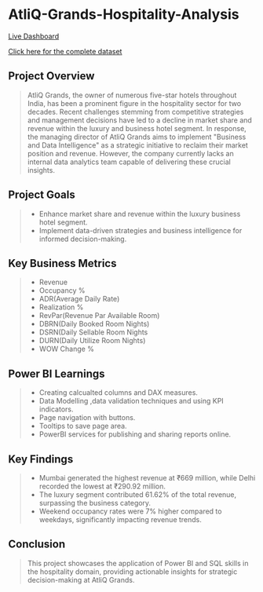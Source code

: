 # AtliQ-Grands-Hospitality-Analysis

[Live Dashboard](https://app.powerbi.com/view?r=eyJrIjoiNzdiZGIxNGYtODBmNS00NDc5LTg5NTgtZTUyYzI1MDRjYzM0IiwidCI6ImM2ZTU0OWIzLTVmNDUtNDAzMi1hYWU5LWQ0MjQ0ZGM1YjJjNCJ9)

[Click here for the complete dataset](https://codebasics.io/resources/end-to-end-data-analyst-project)


## Project Overview
> AtliQ Grands, the owner of numerous five-star hotels throughout India, has been a prominent figure in the hospitality sector for two decades. Recent challenges stemming from competitive strategies and management decisions have led to a decline in market share and revenue within the luxury and business hotel segment. In response, the managing director of AtliQ Grands aims to implement "Business and Data Intelligence" as a strategic initiative to reclaim their market position and revenue. However, the company currently lacks an internal data analytics team capable of delivering these crucial insights.


## Project Goals
>- Enhance market share and revenue within the luxury business hotel segment.
>- Implement data-driven strategies and business intelligence for informed decision-making.


## Key Business Metrics
>- Revenue
>- Occupancy %
>- ADR(Average Daily Rate)
>- Realization %
>- RevPar(Revenue Par Available Room)
>- DBRN(Daily Booked Room Nights)
>- DSRN(Daily Sellable Room Nights
>- DURN(Daily Utilize Room Nights)
>- WOW Change %


## Power BI Learnings
>- Creating calcualted columns and DAX measures.
>- Data Modelling ,data validation techniques and using KPI indicators.
>- Page navigation with buttons.
>- Tooltips to save page area.
>- PowerBI services for publishing and sharing reports online.


## Key Findings
>- Mumbai generated the highest revenue at ₹669 million, while Delhi recorded the lowest at ₹290.92 million.
>- The luxury segment contributed 61.62% of the total revenue, surpassing the business category.
>- Weekend occupancy rates were 7% higher compared to weekdays, significantly impacting revenue trends.


## Conclusion
> This project showcases the application of Power BI and SQL skills in the hospitality domain, providing actionable insights for strategic decision-making at AtliQ Grands. 



